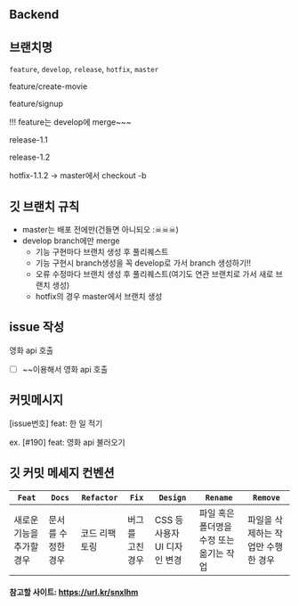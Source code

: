 ## Backend

## 브랜치명

`feature`, `develop`, `release`, `hotfix`, `master`

feature/create-movie

feature/signup

!!! feature는 develop에 merge~~~

release-1.1

release-1.2

hotfix-1.1.2 → master에서 checkout -b 

## 깃 브랜치 규칙
- master는 배포 전에만(건들면 아니되오 :☠☠☠)
- develop branch에만 merge
  - 기능 구현마다 브랜치 생성 후 풀리퀘스트
  - 기능 구현시 branch생성을 꼭 develop로 가서 branch 생성하기!!
  - 오류 수정마다 브랜치 생성 후 풀리퀘스트(여기도 연관 브랜치로 가서 새로 브랜치 생성)
  - hotfix의 경우 master에서 브랜치 생성


## issue 작성

영화 api 호출

-[ ] ~~이용해서 영화 api 호출



## 커밋메시지

[issue번호] feat: 한 일 적기

ex. [#190] feat: 영화 api 불러오기


## 깃 커밋 메세지 컨벤션
|```Feat```|```Docs```|```Refactor```|```Fix```|```Design```|```Rename```|```Remove```|
|-------|-------|--------|-------|-------|-------|-------|
|새로운 기능을 추가할 경우|문서를 수정한 경우|코드 리팩토링|버그를 고친 경우|CSS 등 사용자 UI 디자인 변경|파일 혹은 폴더명을 수정 또는 옮기는 작업|파일을 삭제하는 작업만 수행한 경우|
#### 참고할 사이트: https://url.kr/snxlhm

